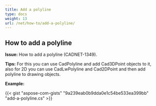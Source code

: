 ```yaml
---
title: Add a polyline
type: docs
weight: 13
url: /net/how-to/add-a-polyline/
---
```


## **How to add a polyline**

**Issue:** How to add a polyline (CADNET-1349).

**Tips:** For this you can use CadPolyline and add Cad3DPoint objects to it, also for 2D you can use CadLwPolyline and Cad2DPoint and then add polyline to drawing objects.

**Example:**

{{< gist "aspose-com-gists" "9a239eab0b9dda0e1c54be533ea399bb" "add-a-polyline.cs" >}}